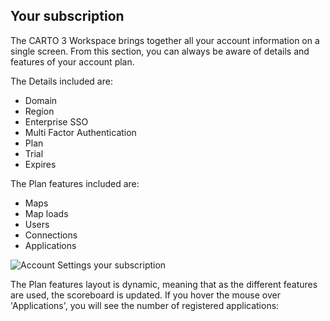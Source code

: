 ## Your subscription

The CARTO 3 Workspace brings together all your account information on a single screen. From this section, you can always be aware of details and features of your account plan.

The Details included are:

- Domain
- Region
- Enterprise SSO
- Multi Factor Authentication
- Plan
- Trial
- Expires

The Plan features included are:

- Maps
- Map loads
- Users
- Connections
- Applications

![Account Settings your subscription](/img/cloud-native-workspace/account-settings/account_settings_your_subscription.png)

The Plan features layout is dynamic, meaning that as the different features are used, the scoreboard is updated. If you hover the mouse over 'Applications', you will see the number of registered applications: